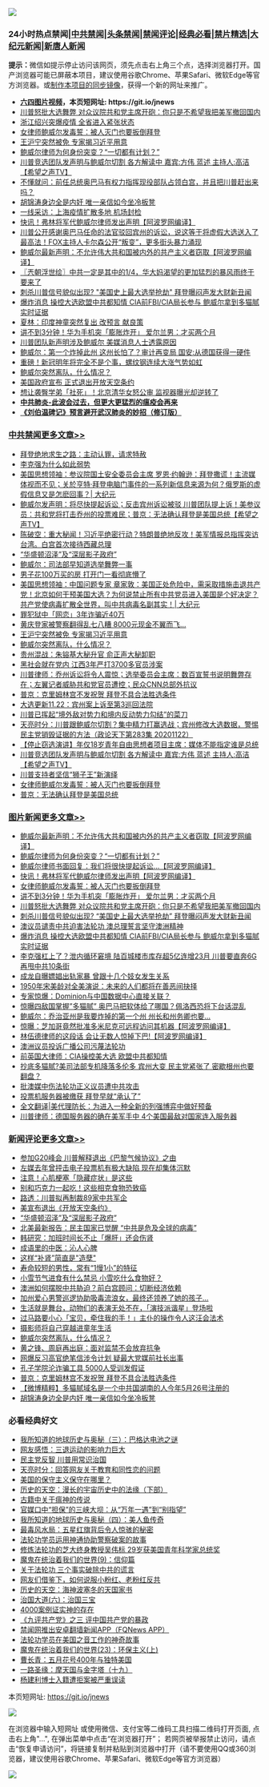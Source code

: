 ![](https://raw.githubusercontent.com/fqnews/bnews/master/64photo/fqnews-qr.jpg)

<div id="tt">
<h3>24小时热点禁闻|<a href="#%E4%B8%AD%E5%85%B1%E7%A6%81%E9%97%BB%E6%9B%B4%E5%A4%9A%E6%96%87%E7%AB%A0">中共禁闻</a>|<a href="#%E5%9B%BE%E7%89%87%E6%96%B0%E9%97%BB%E6%9B%B4%E5%A4%9A%E6%96%87%E7%AB%A0">头条禁闻</a>|<a href="#%E6%96%B0%E9%97%BB%E8%AF%84%E8%AE%BA%E6%9B%B4%E5%A4%9A%E6%96%87%E7%AB%A0">禁闻评论|<a href="#%E5%BF%85%E7%9C%8B%E7%BB%8F%E5%85%B8%E5%A5%BD%E6%96%87">经典必看|<a href="/video.md#%E7%A6%81%E7%89%87%E7%B2%BE%E9%80%89">禁片精选</a>|<a href="https://github.com/fqnews/djy/blob/master/gb/nf1351518.md#1">大纪元新闻</a>|<a href="https://github.com/fqnews/ntdtv/blob/master/gb/prog204.md#1">新唐人新闻</a></h3>
<div><b>提示：</b>微信如提示停止访问该网页，须先点击右上角三个点，选择浏览器打开。国产浏览器可能已屏蔽本项目，建议使用谷歌Chrome、苹果Safari、微软Edge等官方浏览器。或<a href="https://github.com/fqnews/bnews/blob/master/%E5%88%B6%E4%BD%9Cgit%E7%A6%81%E9%97%BB%E9%95%9C%E5%83%8F.md">制作本项目的同步镜像</a>，获得一个新的网址来推广。</div>
<ul>
<li><b><a href="http://d1.bdrive.tk/64.mp4" target="_blank">六四图片视频</a>，本页短网址: https://git.io/jnews</b></li>
<li><a href="/topimagenews/20201123/1435372.md">川普怒批大选舞弊 对众议院共和党主席开砲：你只是不希望我把美军撤回国内</a></li>
<li><a href="/cbnews/20201122/1435255.md">浙江绍兴突爆疫情 全省进入紧张状态</a></li>
<li><a href="/comments/20201123/1435422.md">女律师鲍威尔发毒誓：被人灭门也要扳倒拜登</a></li>
<li><a href="/cbnews/20201123/1435653.md">王沪宁突然被免 专家揭习近平用意</a></li>
<li><a href="/topimagenews/20201123/1435570.md">鲍威尔律师为何身份突变？“一切都有计划？”</a></li>
<li><a href="/cbnews/20201123/1435479.md">川普竞选团队发声明与鲍威尔切割 各方解读中 嘉宾:方伟 蓝述 主持人:高洁【希望之声TV】</a></li>
<li><a href="/bannedvideo/20201123/1435332.md">不懂就问：前任总统奥巴马有权力指挥现役部队占领白宫，并且把川普赶出来吗？</a></li>
<li><a href="/comments/20201123/1435550.md">胡锦涛身边全是内奸 唯一亲信如今坐冷板凳</a></li>
<li><a href="/cbnews/20201123/1435420.md">一线采访：上海疫情扩散多地 机场封检</a></li>
<li><a href="/topimagenews/20201123/1435530.md">快讯！弗林将军代鲍威尔律师发出声明【阿波罗网编译】</a></li>
<li><a href="/comments/20201123/1435356.md">川普公开感谢奥巴马任命的法官驳回宾州的诉讼，说这等于将虚假大选送入了最高法！FOX主持人卡尔森公开“叛变”，更多街头暴力涌现</a></li>
<li><a href="/topimagenews/20201123/1435628.md">鲍威尔最新声明：不允许伟大共和国被内外的共产主义者窃取【阿波罗网编译】</a></li>
<li><a href="/ssgc/20201123/1435379.md">〖兲朝浮世绘〗中共一定是其中的1/4，华大妈渴望的更加猛烈的暴风雨终于要来了</a></li>
<li><a href="/topimagenews/20201123/1435362.md">刺杀川普信号貌似出现? "美国史上最大选举抢劫" 拜登曝闷声发大财新丑闻</a></li>
<li><a href="/topimagenews/20201122/1435305.md">爆炸消息 操控大选欧盟中共都知情 CIA前FBI/CIA局长参与 鲍威尔拿到多猫腻实时证据</a></li>
<li><a href="/comments/20201123/1435539.md">夏林：印度神童突然复出 改预言 献良策</a></li>
<li><a href="/topimagenews/20201123/1435381.md">讲不到3分钟！华为手机突「膨胀炸开」 爱尔兰男：才买两个月</a></li>
<li><a href="/comments/20201123/1435440.md">川普团队新声明涉及鲍威尔 美媒消息人士透露原因</a></li>
<li><a href="/cbnews/20201123/1435363.md">鲍威尔：第一个炸掉此州 这州长怕了？审计再变局 国安:从德国获得一硬件</a></li>
<li><a href="/finance/20201123/1435424.md">重磅！新冠明年将完全不是个事，螺纹钢连续大涨气势如虹</a></li>
<li><a href="/comments/20201123/1435608.md">鲍威尔突然离队，什么情况？</a></li>
<li><a href="/cbnews/20201123/1435391.md">美国政府宣布 正式退出开放天空条约</a></li>
<li><a href="/cbnews/20201123/1435382.md">想让袭臀学弟「社死」！北京清华女怒公审 监视器曝光却逆转了</a></li>
<li><b><a href="/comments/20200211/1275071.md" target="_blank">中共肺炎-此波会过去，但更大更猛烈的瘟疫会再来</a></b></li>
<li><b><a href="/comments/20200207/1272816.md" target="_blank">《刘伯温碑记》预言避开武汉肺炎的妙招（修订版）</a></b></li>
</ul>
</div>

<div class="catlist">
<h3><a href="/cbnews/" target="_blank">中共禁闻</a><span><a href="/cbnews/" target="_blank" rel="nofollow">更多文章>></a></span></h3>
<ul>
<li><a href="/cbnews/20201123/1435748.md" target="_blank">拜登绝地求生之路：主动认罪，请求特赦</a></li>
<li><a href="/cbnews/20201123/1435797.md" target="_blank">李克强为什么如此弱势</a></li>
<li><a href="/cbnews/20201123/1435796.md" target="_blank">美国思想领袖：参议院国土安全委员会主席 罗恩·约翰逊：拜登撒谎！主流媒体视而不见；关於亨特·拜登电脑门事件的一系列新信息来源为何？俄罗斯的虚假信息又是怎麽回事？| 大纪元</a></li>
<li><a href="/cbnews/20201123/1435756.md" target="_blank">鲍威尔发声明：将尽快提起诉讼；反击宾州诉讼被驳 川普团队提上诉！美参议员：共和党将打击乔州的投票难民；普京：无法确认拜登是美国总统【希望之声TV】</a></li>
<li><a href="/cbnews/20201123/1435745.md" target="_blank">陈破空：重大秘闻！习近平绝密行动？特朗普绝地反攻！美军情报总指挥突访台湾。白宫首次接待西藏总理</a></li>
<li><a href="/comments/20201123/1435336.md" target="_blank">“华盛顿沼泽”及“深层影子政府”</a></li>
<li><a href="/cbnews/20201123/1435704.md" target="_blank">鲍威尔：司法部早知道选举舞弊一事</a></li>
<li><a href="/cbnews/20201123/1435701.md" target="_blank">男子花100万买的房 打开门一看彻底懵了</a></li>
<li><a href="/cbnews/20201123/1435698.md" target="_blank">美国思想领袖：中国问题专家 章家敦：美国正处危险中，需采取措施击退共产党！北京如何干预美国大选？为何说禁止所有中共党员进入美国是个好决定？共产党使病毒扩散全世界，叫中共病毒名副其实！| 大纪元</a></li>
<li><a href="/cbnews/20201123/1435671.md" target="_blank">罪犯狱中「网恋」3年诈骗近40万</a></li>
<li><a href="/cbnews/20201123/1435670.md" target="_blank">黄庆登家被警察翻得乱七八糟 8000元现金不翼而飞…</a></li>
<li><a href="/cbnews/20201123/1435653.md" target="_blank">王沪宁突然被免 专家揭习近平用意</a></li>
<li><a href="/comments/20201123/1435608.md" target="_blank">鲍威尔突然离队，什么情况？</a></li>
<li><a href="/cbnews/20201123/1435606.md" target="_blank">贵州混战：朱镕基大秘升官 俞正声大秘卸职</a></li>
<li><a href="/cbnews/20201123/1435605.md" target="_blank">黑社会就在党内 江西3年严打3700多官员涉案</a></li>
<li><a href="/cbnews/20201123/1435585.md" target="_blank">川普律师：乔州诉讼将令人震惊；选举委员会主席：数百宣誓书说明舞弊存在；左翼记者威胁共和党官员遭控；民众CNN总部外抗议</a></li>
<li><a href="/comments/20201123/1435573.md" target="_blank">普京：克里姆林宫不发祝贺 拜登不具合法胜选条件</a></li>
<li><a href="/cbnews/20201123/1435567.md" target="_blank">大选更新11.22：宾州案上诉至第3巡回法院</a></li>
<li><a href="/cbnews/20201123/1435546.md" target="_blank">川普已挥起“境外敌对势力和境内反动势力勾结”的菜刀</a></li>
<li><a href="/cbnews/20201123/1435528.md" target="_blank">天亮时分：川普跟鲍威尔切割？集中精力打赢选战；宾州修改大选数据，警惕民主党销毁证据的方法（政论天下第283集 20201122）</a></li>
<li><a href="/cbnews/20201123/1435480.md" target="_blank">【停止窃选演讲】年仅18岁青年自由思想者项目主席：媒体不能指定谁是总统</a></li>
<li><a href="/cbnews/20201123/1435479.md" target="_blank">川普竞选团队发声明与鲍威尔切割 各方解读中 嘉宾:方伟 蓝述 主持人:高洁【希望之声TV】</a></li>
<li><a href="/cbnews/20201123/1435433.md" target="_blank">川普支持者坚信“狮子王”新演绎</a></li>
<li><a href="/comments/20201123/1435422.md" target="_blank">女律师鲍威尔发毒誓：被人灭门也要扳倒拜登</a></li>
<li><a href="/cbnews/20201123/1435423.md" target="_blank">普京：无法确认拜登是美国总统</a></li>

</ul>
</div>
<div class="catlist">
<h3><a href="/topimagenews/" target="_blank">图片新闻</a><span><a href="/topimagenews/" target="_blank" rel="nofollow">更多文章>></a></span></h3>
<ul>
<li><a href="/topimagenews/20201123/1435628.md" target="_blank">鲍威尔最新声明：不允许伟大共和国被内外的共产主义者窃取【阿波罗网编译】</a></li>
<li><a href="/topimagenews/20201123/1435570.md" target="_blank">鲍威尔律师为何身份突变？“一切都有计划？”</a></li>
<li><a href="/topimagenews/20201123/1435545.md" target="_blank">鲍威尔律师书面回复：我们将很快提起诉讼…【阿波罗网编译】</a></li>
<li><a href="/topimagenews/20201123/1435530.md" target="_blank">快讯！弗林将军代鲍威尔律师发出声明【阿波罗网编译】</a></li>
<li><a href="/comments/20201123/1435422.md" target="_blank">女律师鲍威尔发毒誓：被人灭门也要扳倒拜登</a></li>
<li><a href="/topimagenews/20201123/1435381.md" target="_blank">讲不到3分钟！华为手机突「膨胀炸开」 爱尔兰男：才买两个月</a></li>
<li><a href="/topimagenews/20201123/1435372.md" target="_blank">川普怒批大选舞弊 对众议院共和党主席开砲：你只是不希望我把美军撤回国内</a></li>
<li><a href="/topimagenews/20201123/1435362.md" target="_blank">刺杀川普信号貌似出现? &#8220;美国史上最大选举抢劫&#8221; 拜登曝闷声发大财新丑闻</a></li>
<li><a href="/comments/20201122/1435307.md" target="_blank">澳议员谴责中共迫害法轮功 澳总理誓言坚守澳洲精神</a></li>
<li><a href="/topimagenews/20201122/1435305.md" target="_blank">爆炸消息 操控大选欧盟中共都知情 CIA前FBI/CIA局长参与 鲍威尔拿到多猫腻实时证据</a></li>
<li><a href="/topimagenews/20201122/1435236.md" target="_blank">李克强杠上了？泄内循环窘境 陆百城楼市库存超5亿连增23月 川普要直奔6G再甩中共10条街</a></li>
<li><a href="/topimagenews/20201122/1435200.md" target="_blank">成龙自曝嫖娼出轨家暴 曾跟十几个妓女发生关系</a></li>
<li><a href="/topimagenews/20201122/1435110.md" target="_blank">1950年宋美龄对全美演说：未来的人们都将在善恶间抉择</a></li>
<li><a href="/topimagenews/20201122/1435087.md" target="_blank">专家惊爆：Dominion与中国数据中心直接关联？</a></li>
<li><a href="/topimagenews/20201122/1435086.md" target="_blank">惊曝四敌国掌握&#8221;多猫腻&#8221; 奥巴马把软体给了哪国？佩洛西恐将下台话混乱</a></li>
<li><a href="/topimagenews/20201122/1435081.md" target="_blank">鲍威尔：乔治亚州是我要炸掉的第一个州 州长和州务卿也要&#8230;</a></li>
<li><a href="/topimagenews/20201122/1435080.md" target="_blank">惊曝：芝加哥竟然批准多米尼克可远程访问其机器【阿波罗网编译】</a></li>
<li><a href="/topimagenews/20201122/1435068.md" target="_blank">林伍德律师的这段话 会让无数人惊掉下巴!【阿波罗网编译】</a></li>
<li><a href="/topimagenews/20201122/1435002.md" target="_blank">澳洲议员投诉广播公司污蔑法轮功</a></li>
<li><a href="/comments/20201122/1434994.md" target="_blank">前英国大律师：CIA操控美大选 欧盟中共都知情</a></li>
<li><a href="/topimagenews/20201122/1434900.md" target="_blank">抄底多猫腻?美司法部专机降落多伦多 宾州大变 民主党紧张了 密歇根州也要翻盘？</a></li>
<li><a href="/comments/20201121/1434789.md" target="_blank">批澳媒中伤法轮功正义议员遭中共攻击</a></li>
<li><a href="/topimagenews/20201121/1434715.md" target="_blank">投票机服务器被缴获 拜登早就“承认了”</a></li>
<li><a href="/topimagenews/20201121/1434709.md" target="_blank">全文翻译|美代理防长：为进入一种全新的列强博弈中做好预备</a></li>
<li><a href="/topimagenews/20201121/1434652.md" target="_blank">川普律师：德国服务器的确在美军手中 4个美国最敌对国家连入服务器</a></li>

</ul>
</div>
<div class="catlist">
<h3><a href="/comments/" target="_blank">新闻评论</a><span><a href="/comments/" target="_blank" rel="nofollow">更多文章>></a></span></h3>
<ul>
<li><a href="/comments/20201123/1435791.md" target="_blank">参加G20峰会 川普解释退出《巴黎气候协议》之由</a></li>
<li><a href="/comments/20201123/1435790.md" target="_blank">左媒去年曾抨击电子投票机有极大缺陷 现在却集体沉默</a></li>
<li><a href="/comments/20201123/1435788.md" target="_blank">注意！心肌梗塞「隐藏症状」是这些</a></li>
<li><a href="/comments/20201123/1435787.md" target="_blank">别和巧克力一起吃！这些相克食物恐致癌</a></li>
<li><a href="/comments/20201123/1435751.md" target="_blank">路透：川普拟再制裁89家中共军企</a></li>
<li><a href="/comments/20201123/1435739.md" target="_blank">美宣布退出《开放天空条约》</a></li>
<li><a href="/comments/20201123/1435336.md" target="_blank">“华盛顿沼泽”及“深层影子政府”</a></li>
<li><a href="/comments/20201123/1435678.md" target="_blank">北美最新报告：民主国家已觉醒 “中共是危及全球的病毒”</a></li>
<li><a href="/comments/20201123/1435662.md" target="_blank">韩研究：加班时间长不止「爆肝」还会伤肾</a></li>
<li><a href="/comments/20201123/1435661.md" target="_blank">成语里的中医：沁人心脾</a></li>
<li><a href="/comments/20201123/1435660.md" target="_blank">这样“补肾”简直是&quot;造孽&quot;</a></li>
<li><a href="/comments/20201123/1435659.md" target="_blank">寿命较短的男性，常有“1慢1小”的特征</a></li>
<li><a href="/comments/20201123/1435658.md" target="_blank">小雪节气进食有什么禁忌 小雪吃什么食物好？</a></li>
<li><a href="/comments/20201123/1435645.md" target="_blank">澳洲如何摆脱中共胁迫？前白宫顾问：切断经济依赖</a></li>
<li><a href="/comments/20201123/1435644.md" target="_blank">加州爱心男警巡逻协助吸毒流浪女，最终还领养了她的孩子…</a></li>
<li><a href="/comments/20201123/1435643.md" target="_blank">生活就是舞台，动物们的表演无处不在，「演技派谐星」登场啦</a></li>
<li><a href="/comments/20201123/1435641.md" target="_blank">过马路要小心「宝贝，牵住我的手！」主仆的操作令人这汪会法术</a></li>
<li><a href="/comments/20201123/1435609.md" target="_blank">摄影师将自己穿越进童年生活</a></li>
<li><a href="/comments/20201123/1435608.md" target="_blank">鲍威尔突然离队，什么情况？</a></li>
<li><a href="/comments/20201123/1435590.md" target="_blank">黄之锋、周庭再出庭：面对监禁不会放弃抗争</a></li>
<li><a href="/comments/20201123/1435581.md" target="_blank">网爆反习高官绝笔信涉令计划 疑最大党媒前社长出事</a></li>
<li><a href="/comments/20201123/1435580.md" target="_blank">孔子学院沦诈骗工具 5000人受训发假证</a></li>
<li><a href="/comments/20201123/1435573.md" target="_blank">普京：克里姆林宫不发祝贺 拜登不具合法胜选条件</a></li>
<li><a href="/comments/20201123/1435555.md" target="_blank">【微博精粹】多猫腻域名是一个中共国湖南的人今年5月26号注册的</a></li>
<li><a href="/comments/20201123/1435550.md" target="_blank">胡锦涛身边全是内奸 唯一亲信如今坐冷板凳</a></li>

</ul>
</div>

<div class="catlist">
<h3>必看经典好文</h3>
<ul>
<li><a href="/tculture/xiulian/20170726/797589.md" target="_blank">我所知道的地球历史与奥秘（三）：巴格达电池之谜</a></li>
<li><a href="/cbnews/20200126/1265515.md" target="_blank">网友感悟：三退运动的影响力巨大</a></li>
<li><a href="/comments/20200621/1348236.md" target="_blank">民主党反智 川普用常识治国</a></li>
<li><a href="/cbnews/20200916/1397196.md" target="_blank">天亮时分：回答网友关于教育和同性恋的问题</a></li>
<li><a href="/lifebaike/20200520/1331379.md" target="_blank">美国的保守主义保守在哪里？</a></li>
<li><a href="/tculture/20121025/73066.md" target="_blank">历史的天空：漫长的宇宙历史中的法缘（下部）</a></li>
<li><a href="/ccpdope/20200531/1337409.md" target="_blank">古籍中关于瘟神的传说</a></li>
<li><a href="/cbnews/20200624/1349641.md" target="_blank">官媒口中“担保”的三峡大坝：从“万年一遇”到“别指望”</a></li>
<li><a href="/tculture/xiulian/20170729/799172.md" target="_blank">我所知道的地球历史与奥秘（四）：美人鱼传奇</a></li>
<li><a href="/cbnews/20201005/1408304.md" target="_blank">最毒风水局：五星红旗背后令人惊骇的秘密</a></li>
<li><a href="/cbnews/20170626/780479.md" target="_blank">法轮功学员运用神通协助警察破案的故事</a></li>
<li><a href="/comments/20190517/1129285.md" target="_blank">修炼法轮功的芝大终身教授吴伟标 29岁获美国青年科学家总统奖</a></li>
<li><a href="/topimagenews/20180529/949649.md" target="_blank">魔鬼在统治着我们的世界(9)：信仰篇</a></li>
<li><a href="/cbnews/20200703/1354907.md" target="_blank">关于法轮功 三个事实破除中共的谎言</a></li>
<li><a href="/comments/20200712/1359630.md" target="_blank">网友们借鉴下，如何说服小粉红、老粉红反共</a></li>
<li><a href="/tculture/xiulian/20170318/732480.md" target="_blank">历史的天空：海神波塞冬的天国家书</a></li>
<li><a href="/cbnews/20180312/913459.md" target="_blank">治国大道(六)：治国三宝</a></li>
<li><a href="/lifebaike/20201113/1430218.md" target="_blank">4000案例证实神的存在</a></li>
<li><a href="/bookonline/20131116/201054.md" target="_blank">《九评共产党》之三 评中国共产党的暴政</a></li>
<li><a href="/comments/20200503/1322531.md" target="_blank">禁闻网推出安卓翻墙新闻APP（FQNews APP）</a></li>
<li><a href="/comments/20200511/1326751.md" target="_blank">法轮功学员在美国之音工作的神奇故事</a></li>
<li><a href="/ssgc/20180904/993719.md" target="_blank">魔鬼在统治着我们的世界(23)：环保主义(上)</a></li>
<li><a href="/comments/20200713/1359796.md" target="_blank">曹长青：五月花号400年与独特美国</a></li>
<li><a href="/topimagenews/20180327/919935.md" target="_blank">一路圣缘：摩天国与金字塔（十九）</a></li>
<li><a href="/comments/20201010/1411232.md" target="_blank">杨建利博士入籍遭拒案被严重误读</a></li>

</ul>
</div>

本页短网址: https://git.io/jnews

![](https://raw.githubusercontent.com/fqnews/bnews/master/64photo/fqnews-qr.jpg)

在浏览器中输入短网址 或使用微信、支付宝等二维码工具扫描二维码打开页面, 点击右上角"...", 在弹出菜单中点击“在浏览器打开”； 若网页被举报禁止访问，请点击“恢复申请访问”，将链接复制并粘贴到浏览器中打开（请不要使用QQ或360浏览器，建议使用谷歌Chrome、苹果Safari、微软Edge等官方浏览器）

![](https://raw.githubusercontent.com/fqnews/bnews/master/64photo/wx.jpg)